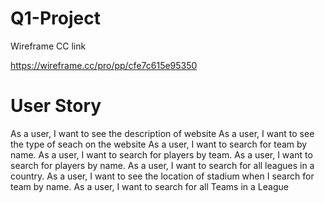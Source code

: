 # Q1-Project

Wireframe CC link

https://wireframe.cc/pro/pp/cfe7c615e95350

# User Story

As a user, I want to see the description of website
As a user, I want to see the type of seach on the website
As a user, I want to search for team by name.
As a user, I want to search for players by team.
As a user, I want to search for players by name.
As a user, I want to search for all leagues in a country.
As a user, I want to see the location of stadium when I search for team by name.
As a user, I want to search for all Teams in a League
